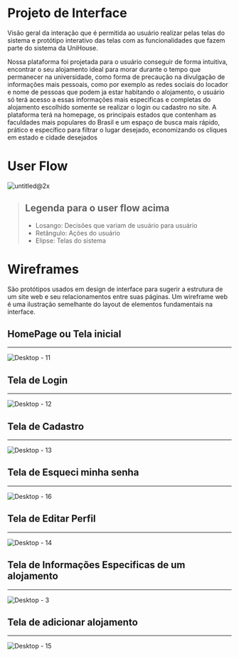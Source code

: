 
# **Projeto de Interface**

Visão geral da interação que é permitida ao usuário realizar pelas telas do sistema e protótipo interativo das telas com as funcionalidades que fazem parte do sistema da UniHouse.

 Nossa plataforma foi projetada para o usuário conseguir de forma intuitiva, encontrar o seu alojamento ideal para morar durante o tempo que permanecer na universidade, como forma de precaução na divulgação de informações mais pessoais, como por exemplo as redes sociais do locador e nome de pessoas que podem ja estar habitando o alojamento, o usuário só terá acesso a essas informações mais especificas e completas do alojamento escolhido somente se realizar o login ou cadastro no site. A plataforma terá na homepage, os principais estados que contenham as faculdades mais populares do Brasil e um espaço de busca mais rápido, prático e específico para filtrar o lugar desejado, economizando os cliques em estado e cidade desejados

# User Flow

![untitled@2x](https://user-images.githubusercontent.com/85804740/233804329-f295a4c0-1126-426c-834a-f1af4258c5ab.png)


> ## Legenda para o user flow acima
> - Losango: Decisões que variam de usuário para usuário
> - Retângulo: Ações do usuário
> - Elipse: Telas do sistema

# Wireframes

São protótipos usados em design de interface para sugerir a estrutura de um site web e seu relacionamentos entre suas páginas. Um wireframe web é uma ilustração semelhante do layout de elementos fundamentais na interface.

## HomePage ou Tela inicial
----------------------------------------------------------------------------------------------------------------------------
![Desktop - 11](https://user-images.githubusercontent.com/85804740/233804538-dca8807e-2958-49e2-b01e-234609d165ff.png)

## Tela de Login
----------------------------------------------------------------------------------------------------------------------------
![Desktop - 12](https://user-images.githubusercontent.com/85804740/233805560-8455c6bb-78c8-472b-8928-1a9c52828502.png)

## Tela de Cadastro
----------------------------------------------------------------------------------------------------------------------------
![Desktop - 13](https://user-images.githubusercontent.com/85804740/233805559-9d337d6e-0722-4f8a-b8e3-726ef0767ac7.png)

## Tela de Esqueci minha senha
----------------------------------------------------------------------------------------------------------------------------
![Desktop - 16](https://user-images.githubusercontent.com/85804740/233805558-229be6d4-24e0-416a-b9d1-836f1bdb68ee.png)

## Tela de Editar Perfil
----------------------------------------------------------------------------------------------------------------------------
![Desktop - 14](https://user-images.githubusercontent.com/85804740/233805557-c7e8c073-35c0-4dd5-aa93-4ad687714ed0.png)

## Tela de Informações Especificas de um alojamento
----------------------------------------------------------------------------------------------------------------------------
![Desktop - 3](https://user-images.githubusercontent.com/85804740/233805553-bf5b2ed1-dd8e-4ea0-a78e-36a8e7cfbfbf.png)

## Tela de adicionar alojamento
----------------------------------------------------------------------------------------------------------------------------
![Desktop - 15](https://user-images.githubusercontent.com/85804740/233805554-f1a7fdfb-c1dd-4454-978b-93c55ca4ddf5.png)


